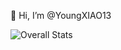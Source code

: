 👋 Hi, I’m @YoungXIAO13

![Overall Stats](https://github-readme-stats.vercel.app/api?username=YoungXIAO13&count_private=true&show_icons=true&hide=contribs)

<!---
- 👀 I’m interested in ...
- 🌱 I’m currently learning ...
- 💞️ I’m looking to collaborate on ...
- 📫 How to reach me ...
--->

<!---
YoungXIAO13/YoungXIAO13 is a ✨ special ✨ repository because its `README.md` (this file) appears on your GitHub profile.
You can click the Preview link to take a look at your changes.
--->
